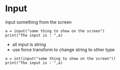 # Input
input something from the screen
```
a = input("some thing to show on the screen")
print("The input is : ",a)
```

- all input is string
- use force transform to change string to other type
```
a = int(input("some thing to show on the screen"))
print("The input is : ",a)
```
